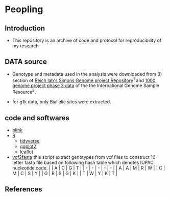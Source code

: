 # Peopling

## Introduction

* This repository is an archive of code and protocol for reproducibility of my research

## DATA source

- Genotype and metadata used in the analysis were downloaded from (I) section of [Reich lab's Simons Genome project Repository](https://reichdata.hms.harvard.edu/pub/datasets/sgdp/)<sup>1</sup> and [1000 genome project phase 3 data]() of the the International Genome Sample Resource<sup>2</sup>.

- for g1k data, only Biallelic sites were extracted.

## code and softwares

- [plink]() 
- [R]()
  - [tidyverse]()
  - [ggplot2]()
  - [leaflet]()
- [vcf2fasta]() this script extract genotypes from vcf files to construct 10-letter fasta file based on following hash table which denotes IUPAC nucleotide code.
  |   | A | C | G | T |
  | - | - | - | - | - | 
  | A | A | M | R | W |
  | C | M | C | S | Y |
  | G | R | S | G | K |
  | T | W | Y | K | T |
  


## References

